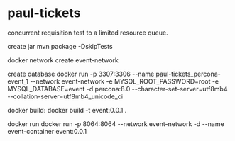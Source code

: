 # paul-tickets
concurrent requisition test to a limited resource queue.

create jar
mvn package -DskipTests

docker network create event-network

create database
docker run -p 3307:3306 --name paul-tickets_percona-event_1 --network event-network -e MYSQL_ROOT_PASSWORD=root -e MYSQL_DATABASE=event -d percona:8.0 --character-set-server=utf8mb4 --collation-server=utf8mb4_unicode_ci

docker build:
docker build -t event:0.0.1 .

docker run
docker run -p 8064:8064 --network event-network -d --name event-container event:0.0.1
